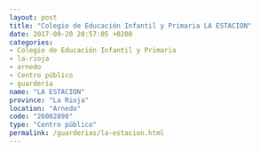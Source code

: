 ```yaml
---
layout: post
title: "Colegio de Educación Infantil y Primaria LA ESTACION"
date: 2017-09-20 20:57:05 +0200
categories:
- Colegio de Educación Infantil y Primaria
- la-rioja
- arnedo
- Centro público
- guarderia
name: "LA ESTACION"
province: "La Rioja"
location: "Arnedo"
code: "26002898"
type: "Centro público"
permalink: /guarderias/la-estacion.html
---
```

